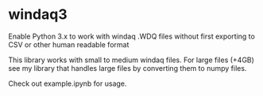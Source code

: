 # windaq3
Enable Python 3.x to work with windaq .WDQ files without first exporting to CSV or other human readable format

This library works with small to medium windaq files.
For large files (+4GB) see my library that handles large files by converting them to numpy files.

Check out example.ipynb for usage. 

